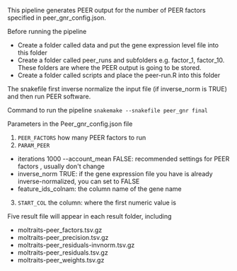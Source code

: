 This pipeline generates PEER output for the number of PEER factors specified in peer_gnr_config.json.

Before running the pipeline
- Create a folder called data and put the gene expression level file into this folder
- Create a folder called peer_runs and subfolders e.g. factor_1, factor_10. These folders are where the PEER output is going to be stored. 
- Create a folder called scripts and place the peer-run.R into this folder

The snakefile first inverse normalize the input file (if inverse_norm is TRUE) and then run PEER software. 

Command to run the pipeline
  `snakemake --snakefile peer_gnr final` 

Parameters in the Peer_gnr_config.json file 
1. `PEER_FACTORS`  how many PEER factors to run
2. `PARAM_PEER` 
  - iterations 1000 --account_mean FALSE: recommended settings for PEER factors , usually don't change
  - inverse_norm TRUE: if the gene expression file you have is already inverse-normalized, you can set to FALSE
  - feature_ids_colnam: the column name of the gene name 
3. `START_COL` the column: where the first numeric value is

Five result file will appear in each result folder, including 
  - moltraits-peer_factors.tsv.gz
  - moltraits-peer_precision.tsv.gz
  - moltraits-peer_residuals-invnorm.tsv.gz
  - moltraits-peer_residuals.tsv.gz
  - moltraits-peer_weights.tsv.gz
